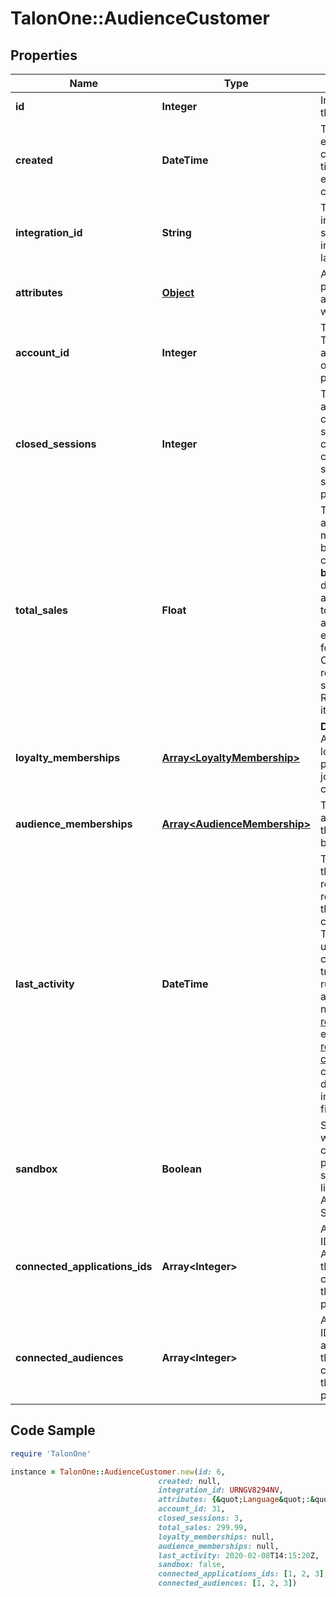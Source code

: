 # TalonOne::AudienceCustomer

## Properties

Name | Type | Description | Notes
------------ | ------------- | ------------- | -------------
**id** | **Integer** | Internal ID of this entity. | 
**created** | **DateTime** | The time this entity was created. The time this entity was created. | 
**integration_id** | **String** | The integration ID set by your integration layer. | 
**attributes** | [**Object**](.md) | Arbitrary properties associated with this item. | 
**account_id** | **Integer** | The ID of the Talon.One account that owns this profile. | 
**closed_sessions** | **Integer** | The total amount of closed sessions by a customer. A closed session is a successful purchase. | 
**total_sales** | **Float** | The total amount of money spent by the customer **before** discounts are applied.  The total sales amount excludes the following: - Cancelled or reopened sessions. - Returned items.  | 
**loyalty_memberships** | [**Array&lt;LoyaltyMembership&gt;**](LoyaltyMembership.md) | **DEPRECATED** A list of loyalty programs joined by the customer.  | [optional] 
**audience_memberships** | [**Array&lt;AudienceMembership&gt;**](AudienceMembership.md) | The audiences the customer belongs to. | [optional] 
**last_activity** | **DateTime** | Timestamp of the most recent event received from this customer. This field is updated on calls that trigger the rule-engine and that are not [dry requests](https://docs.talon.one/docs/dev/integration-api/dry-requests/#overlay).  For example, [reserving a coupon](https://docs.talon.one/integration-api#operation/createCouponReservation) for a customer doesn&#39;t impact this field.  | 
**sandbox** | **Boolean** | Shows whether the customer is part of a sandbox or live Application. See the [docs](https://docs.talon.one/docs/product/applications/overview#application-environments).  | [optional] 
**connected_applications_ids** | **Array&lt;Integer&gt;** | A list of the IDs of the Applications that are connected to this customer profile. | [optional] 
**connected_audiences** | **Array&lt;Integer&gt;** | A list of the IDs of the audiences that are connected to this customer profile. | [optional] 

## Code Sample

```ruby
require 'TalonOne'

instance = TalonOne::AudienceCustomer.new(id: 6,
                                 created: null,
                                 integration_id: URNGV8294NV,
                                 attributes: {&quot;Language&quot;:&quot;english&quot;,&quot;ShippingCountry&quot;:&quot;DE&quot;},
                                 account_id: 31,
                                 closed_sessions: 3,
                                 total_sales: 299.99,
                                 loyalty_memberships: null,
                                 audience_memberships: null,
                                 last_activity: 2020-02-08T14:15:20Z,
                                 sandbox: false,
                                 connected_applications_ids: [1, 2, 3],
                                 connected_audiences: [1, 2, 3])
```


